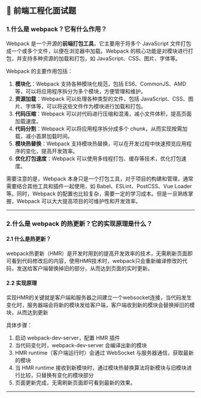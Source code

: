 ## 📒 前端工程化面试题

### 1.什么是 webpack？它有什么作用？

Webpack 是一个开源的**前端打包工具**，它主要用于将多个 JavaScript 文件打包成一个或多个文件，以便在浏览器中加载。Webpack 的核心功能是对模块进行打包，并支持多种资源的加载和打包，如 JavaScript、CSS、图片、字体等。

Webpack 的主要作用包括：

1. **模块化**：Webpack 支持各种模块化规范，包括 ES6、CommonJS、AMD 等，可以将应用程序拆分为多个模块，方便管理和维护。
2. **资源加载**：Webpack 可以处理各种类型的文件，包括 JavaScript、CSS、图片、字体等，可以将这些文件作为模块进行加载和打包。
3. **代码压缩**：Webpack 可以对代码进行压缩和混淆，减小文件体积，提高页面加载速度。
4. **代码分割**：Webpack 可以将应用程序拆分成多个 chunk，从而实现按需加载，减小首屏加载时间。
5. **模块热替换**：Webpack 支持模块热替换，可以在开发过程中快速预览应用程序的变化，提高开发效率。
6. **优化打包速度**：Webpack 可以使用多线程打包、缓存等技术，优化打包速度。

需要注意的是，Webpack 本身只是一个打包工具，对于项目的构建和管理，通常需要结合其他工具和插件一起使用，如 Babel、ESLint、PostCSS、Vue Loader 等。同时，Webpack 的配置也比较复杂，需要一定的学习成本。但是一旦熟练掌握，Webpack 可以大大提高项目的可维护性和开发效率。

------

### 2.什么是 webpack 的热更新？它的实现原理是什么？

#### 2.1 什么是热更新？

webpack热更新（HMR）是开发时用到的提高开发效率的技术，无需刷新页面即可看到代码修改后的内容，使用HMR技术时，webpack只会重新编译修改的代码，发送给客户端替换掉旧的部分，从而达到页面的实时更新。

#### 2.2 实现原理

实现HMR的关键就是客户端和服务器之间建立一个websocket连接，当代码发生变化时，服务器端会将新的模块发给客户端，客户端收到新的模块会替换掉旧的模块，从而达到更新

具体步骤：

1. 启动 webpack-dev-server，配置 HMR 插件
2. 当代码变化时，webpack-dev-server 会编译出新的模块
3. HMR runtime（客户端运行时）会通过 WebSocket 与服务器通信，获取最新的模块
4. 当 HMR runtime 接收到新模块时，通过模块热替换算法将新模块与旧模块进行比较，只替换有变化的模块部分
5. 页面更新完成，无需刷新页面即可看到最新的效果。

------

